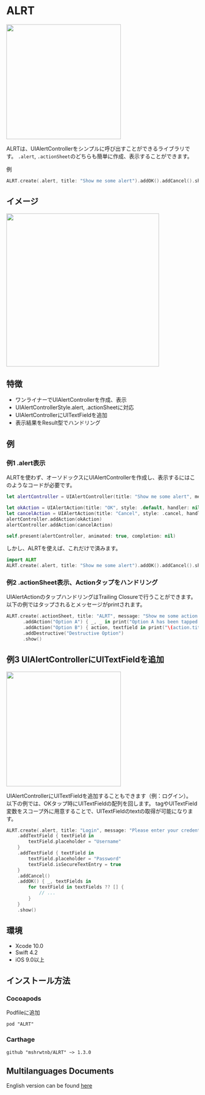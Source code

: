 # ALRT
<img width=300 src="https://raw.githubusercontent.com/wiki/mshrwtnb/ALRT/logobanner.png">

ALRTは、UIAlertControllerをシンプルに呼び出すことができるライブラリです。
`.alert`, `.actionSheet`のどちらも簡単に作成、表示することができます。

例
```swift
ALRT.create(.alert, title: "Show me some alert").addOK().addCancel().show()
```

## イメージ
<img height=400 src="https://media.giphy.com/media/3ohhwqMEooV3s7lntm/giphy.gif">

## 特徴
* ワンライナーでUIAlertControllerを作成、表示
* UIAlertControllerStyle.alert, .actionSheetに対応
* UIAlertControllerにUITextFieldを追加
* 表示結果をResult型でハンドリング

## 例
### 例1 .alert表示
ALRTを使わず、オーソドックスにUIAlertControllerを作成し、表示するにはこのようなコードが必要です。
```swift
let alertController = UIAlertController(title: "Show me some alert", message: nil, preferredStyle: .alert)

let okAction = UIAlertAction(title: "OK", style: .default, handler: nil)
let cancelAction = UIAlertAction(title: "Cancel", style: .cancel, handler: nil)
alertController.addAction(okAction)
alertController.addAction(cancelAction)

self.present(alertController, animated: true, completion: nil)
```

しかし、ALRTを使えば、これだけで済みます。
```swift
import ALRT
ALRT.create(.alert, title: "Show me some alert").addOK().addCancel().show()
```

### 例2 .actionSheet表示、Actionタップをハンドリング
UIAlertActionのタップハンドリングはTrailing Closureで行うことができます。   
以下の例ではタップされるとメッセージがprintされます。

```swift
ALRT.create(.actionSheet, title: "ALRT", message: "Show me some action sheet")
      .addAction("Option A") { _, _ in print("Option A has been tapped!") }
      .addAction("Option B") { action, textfield in print("\(action.title!) has been tapped!") }
      .addDestructive("Destructive Option")
      .show()
```

## 例3 UIAlertControllerにUITextFieldを追加
<img height=300 src="https://media.giphy.com/media/l378jFjtJQqJvSCSQ/giphy.gif">

UIAlertControllerにUITextFieldを追加することもできます（例：ログイン）。   
以下の例では、OKタップ時にUITextFieldの配列を回します。
tagやUITextField変数をスコープ外に用意することで、UITextFieldのtextの取得が可能になります。

```swift
ALRT.create(.alert, title: "Login", message: "Please enter your credentials")
    .addTextField { textField in
        textField.placeholder = "Username"
    }
    .addTextField { textField in
        textField.placeholder = "Password"
        textField.isSecureTextEntry = true
    }
    .addCancel()
    .addOK() { _, textFields in
        for textField in textFields ?? [] {
            // ...
        }
    }
    .show()
```

## 環境
* Xcode 10.0
* Swift 4.2
* iOS 9.0以上

## インストール方法
### Cocoapods
Podfileに追加

```
pod "ALRT"
```

### Carthage
```
github "mshrwtnb/ALRT" ~> 1.3.0
```

## Multilanguages Documents
English version can be found [here](https://github.com/mshrwtnb/ALRT/blob/master/README_en.md)
